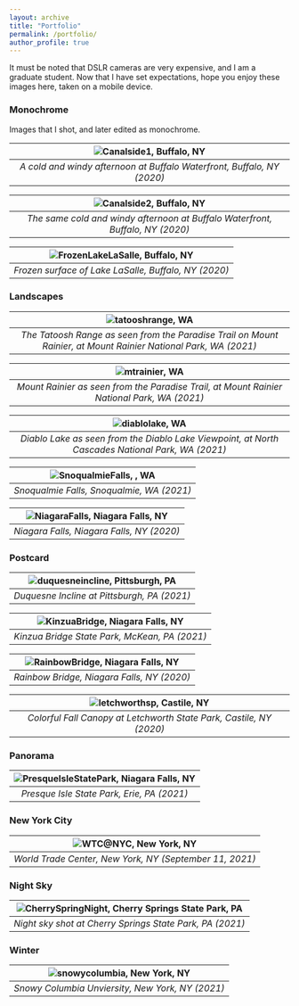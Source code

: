 ```yaml
---
layout: archive
title: "Portfolio"
permalink: /portfolio/
author_profile: true
---
```

<!-- 
_Please allow the page to load select Tumblr contents. For a complete list, please visit my [portfolio](https://l16cn.tumblr.com)._ -->

It must be noted that DSLR cameras are very expensive, and I am a graduate student. Now that I have set expectations, hope you enjoy these images here, taken on a mobile device.

### Monochrome

Images that I shot, and later edited as monochrome.

| ![Canalside1, Buffalo, NY](/images/pics/canalside1.jpg) |
| :--: | 
| *A cold and windy afternoon at Buffalo Waterfront, Buffalo, NY (2020)* |

| ![Canalside2, Buffalo, NY](/images/pics/canalside2.jpg) |
| :--: | 
| *The same cold and windy afternoon at Buffalo Waterfront, Buffalo, NY (2020)* |

| ![FrozenLakeLaSalle, Buffalo, NY](/images/pics/frozenlake.JPG) |
| :--: | 
| *Frozen surface of Lake LaSalle, Buffalo, NY (2020)* |

### Landscapes

| ![tatooshrange, WA](/images/pics/tatooshrange.JPG) |
| :--: | 
| *The Tatoosh Range as seen from the Paradise Trail on Mount Rainier, at Mount Rainier National Park, WA (2021)* |

| ![mtrainier, WA](/images/pics/mtrainier.JPG) |
| :--: | 
| *Mount Rainier as seen from the Paradise Trail, at Mount Rainier National Park, WA (2021)* |

| ![diablolake, WA](/images/pics/diablolake.jpg) |
| :--: | 
| *Diablo Lake as seen from the Diablo Lake Viewpoint, at North Cascades National Park, WA (2021)* |

| ![SnoqualmieFalls, , WA](/images/pics/snoqualmiefalls.jpg) |
| :--: | 
| *Snoqualmie Falls, Snoqualmie, WA (2021)* |

| ![NiagaraFalls, Niagara Falls, NY](/images/pics/niagarafalls.jpg) |
| :--: | 
| *Niagara Falls, Niagara Falls, NY (2020)* |

### Postcard

| ![duquesneincline, Pittsburgh, PA](/images/pics/duquesneincline.jpg) |
| :--: | 
| *Duquesne Incline at Pittsburgh, PA (2021)* |

| ![KinzuaBridge, Niagara Falls, NY](/images/pics/kinzua.jpg) |
| :--: | 
| *Kinzua Bridge State Park, McKean, PA (2021)* |

| ![RainbowBridge, Niagara Falls, NY](/images/pics/niagarapostcard.jpg) |
| :--: | 
| *Rainbow Bridge, Niagara Falls, NY (2020)* |

| ![letchworthsp, Castile, NY](/images/pics/letchworthsp.jpg) |
| :--: | 
| *Colorful Fall Canopy at Letchworth State Park, Castile, NY (2020)* |

### Panorama

| ![PresqueIsleStatePark, Niagara Falls, NY](/images/pics/presqueislepano.JPG) |
| :--: | 
| *Presque Isle State Park, Erie, PA (2021)* |

### New York City

| ![WTC@NYC, New York, NY](/images/pics/WTC911.JPG) |
| :--: | 
| *World Trade Center, New York, NY (September 11, 2021)* |

### Night Sky

| ![CherrySpringNight, Cherry Springs State Park, PA](/images/pics/cherryspringnight.jpg) |
| :--: | 
| *Night sky shot at Cherry Springs State Park, PA (2021)* |

### Winter

| ![snowycolumbia, New York, NY](/images/pics/snowycolumbia.JPG) |
| :--: | 
| *Snowy Columbia Unviersity, New York, NY (2021)* |

